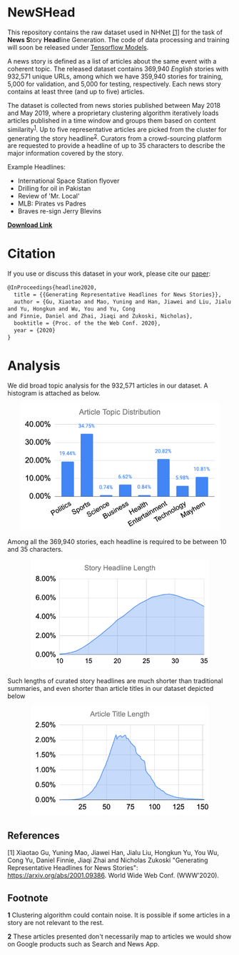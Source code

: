 # NewSHead
This repository contains the raw dataset used in NHNet [[1]](#1) for the task of **News S**tory **Head**line Generation. The code of data processing and training will soon be released under [Tensorflow Models](https://github.com/tensorflow/models/tree/master/official/nlp).

A news story is defined as a list of articles about the same event with a coherent topic. The released dataset contains 369,940 *English* stories with 932,571 unique URLs, among which we have 359,940 stories for training, 5,000 for validation, and 5,000 for testing, respectively. Each news story contains at least three (and up to five) articles.

The dataset is collected from news stories published between May 2018 and May 2019, where a proprietary clustering algorithm iteratively loads articles published in a time window and groups them based on content similarity<sup id="a1">[1](#f1)</sup>. Up to five representative articles are picked from the cluster for generating the story headline<sup id="a1">[2](#f2)</sup>. Curators from a crowd-sourcing platform are requested to provide a headline of up to 35 characters to describe the major information covered by the story. 

Example Headlines:

* International Space Station flyover
* Drilling for oil in Pakistan
* Review of 'Mr. Local'
* MLB: Pirates vs Padres
* Braves re-sign Jerry Blevins

**[Download Link](https://github.com/google-research-datasets/NewSHead/releases/tag/v1.0)**

# Citation
If you use or discuss this dataset in your work, please cite our [paper](https://arxiv.org/abs/2001.09386):
```
@InProceedings{headline2020,
  title = {{Generating Representative Headlines for News Stories}},
  author = {Gu, Xiaotao and Mao, Yuning and Han, Jiawei and Liu, Jialu and Yu, Hongkun and Wu, You and Yu, Cong
and Finnie, Daniel and Zhai, Jiaqi and Zukoski, Nicholas},
  booktitle = {Proc. of the the Web Conf. 2020},
  year = {2020}
}
```

# Analysis
We did broad topic analysis for the 932,571 articles in our dataset. A histogram is attached as below.
<p align="center">
<img src="/images/article_topic_distribution.png" width="450">
</p>

Among all the 369,940 stories, each headline is required to be between 10 and 35 characters.
<p align="center">
<img src="/images/story_headline_length.png" width="400">
</p>

Such lengths of curated story headlines are much shorter than traditional summaries, and even shorter than
article titles in our dataset depicted below
<p align="center">
<img src="/images/article_title_length.png" width="400">
</p>

## References

<a id="1">[1]</a> Xiaotao Gu, Yuning Mao, Jiawei Han, Jialu Liu, Hongkun Yu, You Wu, Cong
Yu, Daniel Finnie, Jiaqi Zhai and Nicholas Zukoski "Generating
Representative Headlines for News Stories": https://arxiv.org/abs/2001.09386.
World Wide Web Conf. (WWW’2020).

## Footnote
<b id="f1">1</b> Clustering algorithm could contain noise. It is possible if some articles in a story are not relevant to the rest.

<b id="f2">2</b> These articles presented don't necessarily map to articles we would show on Google products such as Search and News App.
